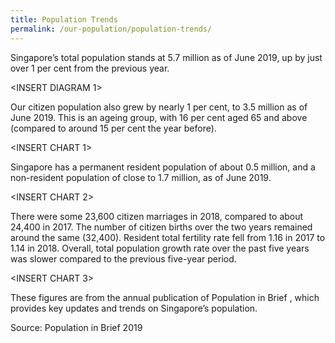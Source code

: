 ```yaml
---
title: Population Trends
permalink: /our-population/population-trends/
---
```


Singapore’s total population stands at 5.7 million as of June 2019, up by just over 1 per cent from the previous year.

<INSERT DIAGRAM 1>

Our citizen population also grew by nearly 1 per cent, to 3.5 million as of June 2019. This is an ageing group, with 16 per cent aged 65 and above (compared to around 15 per cent the year before).

<INSERT CHART 1>

Singapore has a permanent resident population of about 0.5 million, and a non-resident population of close to 1.7 million, as of June 2019.

<INSERT CHART 2>

There were some 23,600 citizen marriages in 2018, compared to about 24,400 in 2017. The number of citizen births over the two years remained around the same (32,400). Resident total fertility rate fell from 1.16 in 2017 to 1.14 in 2018. Overall, total population growth rate over the past five years was slower compared to the previous five-year period. 

<INSERT CHART 3>

These figures are from the annual publication of Population in Brief <hyperlink to latest PIB>, which provides key updates and trends on Singapore’s population.

Source: Population in Brief 2019
